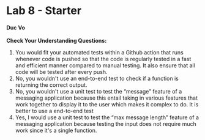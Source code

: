 # Lab 8 - Starter
<b>Duc Vo</b>
<br>
<br>
<b> Check Your Understanding Questions:</b>
<br>
<ol>
	<li>You would fit your automated tests within a Github action that runs  
	whenever code is pushed so that the code is regularly tested in a fast and
	efficient manner compared to manual testing. It also ensure that all code
	will be tested after every push. 
	</li>
	<li>No, you wouldn't use an end-to-end test to check if a function is 
	returning the correct output.
	</li>
	<li>No, you wouldn't use a unit test to test the “message” feature of a 
	messaging application because this entail taking in various features that work
	together to display it to the user which makes it complex to do. It is 
	better to use a end-to-end test </li>
	<li>Yes, I would use a unit test to test the “max message length” feature of 
	a messaging application because testing the input does not require much work 
	since it's a single function. 
	</li>
</ol>  